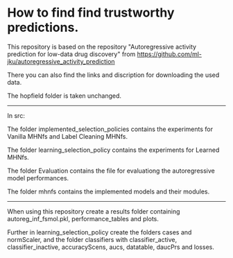 # How to find find trustworthy predictions.

This repository is based on the repository "Autoregressive activity prediction for low-data drug discovery" from  https://github.com/ml-jku/autoregressive_activity_prediction

There you can also find the links and discription for downloading the used data.

The hopfield folder is taken unchanged.

------------------------------------------------------------------------------------------------------------------

In src:

The folder implemented_selection_policies contains the experiments for Vanilla MHNfs and Label Cleaning MHNfs.

The folder learning_selection_policy contains the experiments for Learned MHNfs.

The folder Evaluation contains the file for evaluationg the autoregressive model performances.

The folder mhnfs contains the implemented models and their modules.

------------------------------------------------------------------------------------------------------------------

When using this repository create a results folder containing autoreg_inf_fsmol.pkl, performance_tables and plots.

Further in learning_selection_policy create the folders cases and normScaler, and the folder classifiers with classifier_active, classifier_inactive, accuracyScens, aucs, datatable, daucPrs and losses.
